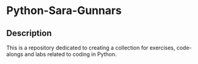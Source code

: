 # Python-Sara-Gunnars

## Description
This is a repository dedicated to creating a collection for exercises, code-alongs and labs related to coding in Python.


